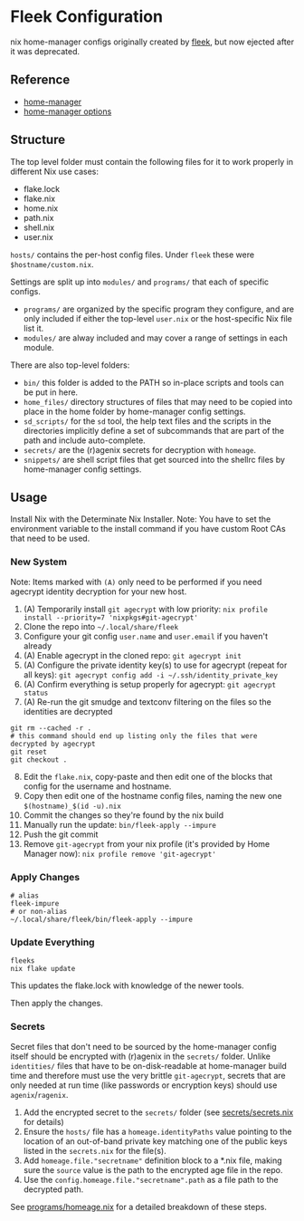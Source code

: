 # Fleek Configuration

nix home-manager configs originally created by [fleek](https://github.com/ublue-os/fleek), but now ejected after it was deprecated.

## Reference

- [home-manager](https://nix-community.github.io/home-manager/)
- [home-manager options](https://nix-community.github.io/home-manager/options.html)

## Structure

The top level folder must contain the following files for it to work properly in different Nix use cases:
- flake.lock
- flake.nix
- home.nix
- path.nix
- shell.nix
- user.nix

`hosts/` contains the per-host config files. Under `fleek` these were `$hostname/custom.nix`.

Settings are split up into `modules/` and `programs/` that each of specific configs.  
- `programs/` are organized by the specific program they configure, and are only included if either the top-level `user.nix` or the host-specific Nix file list it.  
- `modules/` are alway included and may cover a range of settings in each module.

There are also top-level folders:
- `bin/` this folder is added to the PATH so in-place scripts and tools can be put in here.
- `home_files/` directory structures of files that may need to be copied into place in the home folder by home-manager config settings. 
- `sd_scripts/` for the `sd` tool, the help text files and the scripts in the directories implicitly define a set of subcommands that are part of the path and include auto-complete.
- `secrets/` are the (r)agenix secrets for decryption with `homeage`.
- `snippets/` are shell script files that get sourced into the shellrc files by home-manager config settings.


## Usage

Install Nix with the Determinate Nix Installer.
Note: You have to set the environment variable to the install command if you have custom Root CAs that need to be used.


### New System

Note: Items marked with `(A)` only need to be performed if you need agecrypt identity decryption for your new host.

1. (A) Temporarily install `git agecrypt` with low priority: `nix profile install --priority=7 'nixpkgs#git-agecrypt'`
2. Clone the repo into `~/.local/share/fleek`
3. Configure your git config `user.name` and `user.email` if you haven't already
4. (A) Enable agecrypt in the cloned repo: `git agecrypt init`
5. (A) Configure the private identity key(s) to use for agecrypt (repeat for all keys): `git agecrypt config add -i ~/.ssh/identity_private_key` 
6. (A) Confirm everything is setup properly for agecrypt: `git agecrypt status`
7. (A) Re-run the git smudge and textconv filtering on the files so the identities are decrypted
```shell
git rm --cached -r .
# this command should end up listing only the files that were decrypted by agecrypt
git reset
git checkout .
```
8. Edit the `flake.nix`, copy-paste and then edit one of the blocks that config for the username and hostname.
9. Copy then edit one of the hostname config files, naming the new one `$(hostname)_$(id -u).nix`
10. Commit the changes so they're found by the nix build
11. Manually run the update: `bin/fleek-apply --impure`
12. Push the git commit
13. Remove `git-agecrypt` from your nix profile (it's provided by Home Manager now): `nix profile remove 'git-agecrypt'`

### Apply Changes

```shell
# alias
fleek-impure
# or non-alias
~/.local/share/fleek/bin/fleek-apply --impure
```

### Update Everything

```shell
fleeks
nix flake update
```
This updates the flake.lock with knowledge of the newer tools.

Then apply the changes.


### Secrets

Secret files that don't need to be sourced by the home-manager config itself should be encrypted with (r)agenix in the `secrets/` folder. Unlike `identities/` files that have to be on-disk-readable at home-manager build time and therefore must use the very brittle `git-agecrypt`, secrets that are only needed at run time (like passwords or encryption keys) should use `agenix`/`ragenix`.  

1. Add the encrypted secret to the `secrets/` folder (see [secrets/secrets.nix](./secrets/secrets.nix) for details)
2. Ensure the `hosts/` file has a `homeage.identityPaths` value pointing to the location of an out-of-band private key matching one of the public keys listed in the `secrets.nix` for the file(s).
3. Add `homeage.file."secretname"` definition block to a *.nix file, making sure the `source` value is the path to the encrypted age file in the repo.
4. Use the `config.homeage.file."secretname".path` as a file path to the decrypted path.

See [programs/homeage.nix](./programs/homeage.nix) for a detailed breakdown of these steps.